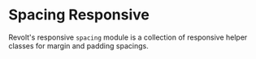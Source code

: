 # Spacing Responsive

Revolt's responsive `spacing` module is a collection of responsive helper
classes for margin and padding spacings.